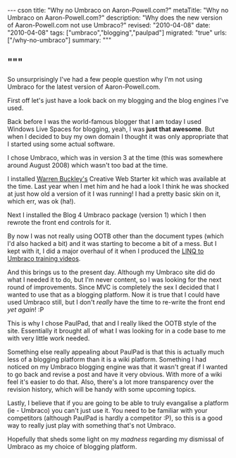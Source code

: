 --- cson
title: "Why no Umbraco on Aaron-Powell.com?"
metaTitle: "Why no Umbraco on Aaron-Powell.com?"
description: "Why does the new version of Aaron-Powell.com not use Umbraco?"
revised: "2010-04-08"
date: "2010-04-08"
tags: ["umbraco","blogging","paulpad"]
migrated: "true"
urls: ["/why-no-umbraco"]
summary: """

"""
---
So unsurprisingly I've had a few people question why I'm not using Umbraco for the latest version of Aaron-Powell.com.

First off let's just have a look back on my blogging and the blog engines I've used.

Back before I was the world-famous blogger that I am today I used Windows Live Spaces for blogging, yeah, I was **just that awesome**. But when I decided to buy my own domain I thought it was only appropriate that I started using some actual software.

I chose Umbraco, which was in version 3 at the time (this was somewhere around August 2008) which wasn't too bad at the time.

I installed [Warren Buckley's][1] Creative Web Starter kit which was available at the time. Last year when I met him and he had a look I think he was shocked at just how old a version of it I was running! I had a pretty basic skin on it, which err, was ok (ha!).

Next I installed the Blog 4 Umbraco package (version 1) which I then rewrote the front end controls for it.

By now I was not really using OOTB other than the document types (which I'd also hacked a bit) and it was starting to become a bit of a mess. But I kept with it, I did a major overhaul of it when I produced the [LINQ to Umbraco training videos][2].

And this brings us to the present day. Although my Umbraco site did do what I needed it to do, but I'm never content, so I was looking for the next round of improvements. Since MVC is completely the sex I decided that I wanted to use that as a blogging platform. Now it is true that I could have used Umbraco still, but I don't *really* have the time to re-write the front end *yet again*! :P

This is why I chose PaulPad, that and I really liked the OOTB style of the site. Essentially it brought all of what I was looking for in a code base to me with very little work needed.

Something else really appealing about PaulPad is that this is actually much less of a blogging platform than it is a wiki platform. Something I had noticed on my Umbraco blogging engine was that it wasn't great if I wanted to go back and revise a post and have it very obvious. With more of a wiki feel it's easier to do that. Also, there's a lot more transparency over the revision history, which will be handy with some upcoming topics.

Lastly, I believe that if you are going to be able to truly evangalise a platform (ie - Umbraco) you can't just use it. You need to be familiar with your competitors (although PaulPad is hardly a competitor :P), so this is a good way to really just play with something that's not Umbraco.

Hopefully that sheds some light on my *madness* regarding my dismissal of Umbraco as my choice of blogging platform.

  [1]: http://www.creativewebspecialist.co.uk/
  [2]: /training-videos